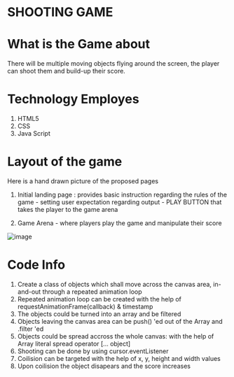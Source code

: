 # SHOOTING GAME

# What is the Game about

There will be multiple moving objects flying around the screen, the player can shoot them and build-up their score.

# Technology Employes

1. HTML5
2. CSS
3. Java Script

# Layout of the game
Here is a hand drawn picture of the proposed pages

1. Initial landing page :  provides basic instruction regarding the rules of the game - setting user expectation regarding output - PLAY BUTTON that takes the player to the game arena

2. Game Arena - where players play the game and manipulate their score

![image](https://user-images.githubusercontent.com/119079394/209275428-2008c86b-a44e-41ff-8f4e-5d96e9b479fe.png)

# Code Info
1. Create a class of objects which shall move across the canvas area, in-and-out through a repeated animation loop
2. Repeated animation loop can be created with the help of requestAnimationFrame(callback) & timestamp
3. The objects could be turned into an array and be filtered
4. Objects leaving the canvas area can be push() 'ed out of the Array and .filter 'ed
5. Objects could be spread accross the whole canvas: with the help of Array literal spread operator [... object]
6. Shooting can be done by using cursor.eventListener 
7. Coilision can be targeted with the help of x, y, height and width values
8. Upon coilision the object disapears and the score increases